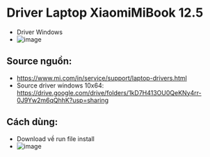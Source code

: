 # Driver Laptop XiaomiMiBook 12.5
  - Driver Windows
  - ![image](https://github.com/BsNgChiThanh/DriverLaptopXiaomiMiBook12.5/assets/82578024/7cc64f3d-6b30-4b6a-a4fd-73f0567b58d2)

## Source nguồn:
  - https://www.mi.com/in/service/support/laptop-drivers.html
  - Source driver windows 10x64: https://drive.google.com/drive/folders/1kD7H413OU0QeKNy4rr-0J9Yw2m6qQhhK?usp=sharing

## Cách dùng:
  - Download về run file install
  - ![image](https://github.com/BsNgChiThanh/DriverLaptopXiaomiMiBook12.5/assets/82578024/ef25095f-486a-445b-b2d1-ff439f38be06)

